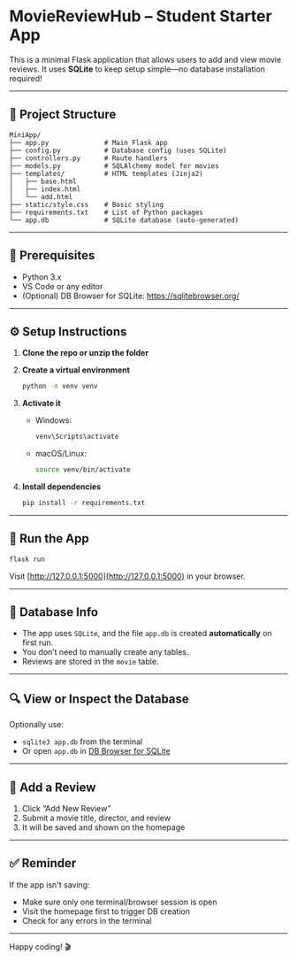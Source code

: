 # MovieReviewHub – Student Starter App

This is a minimal Flask application that allows users to add and view movie reviews. It uses **SQLite** to keep setup simple—no database installation required!

---

## 📁 Project Structure

```
MiniApp/
├── app.py              # Main Flask app
├── config.py           # Database config (uses SQLite)
├── controllers.py      # Route handlers
├── models.py           # SQLAlchemy model for movies
├── templates/          # HTML templates (Jinja2)
│   ├── base.html
│   ├── index.html
│   └── add.html
├── static/style.css    # Basic styling
├── requirements.txt    # List of Python packages
└── app.db              # SQLite database (auto-generated)
```

---

## 🧰 Prerequisites

- Python 3.x
- VS Code or any editor
- (Optional) DB Browser for SQLite: https://sqlitebrowser.org/

---

## ⚙️ Setup Instructions

1. **Clone the repo or unzip the folder**

2. **Create a virtual environment**
   ```bash
   python -m venv venv
   ```

3. **Activate it**

   - Windows:
     ```bash
     venv\Scripts\activate
     ```
   - macOS/Linux:
     ```bash
     source venv/bin/activate
     ```

4. **Install dependencies**
   ```bash
   pip install -r requirements.txt
   ```

---

## 🚀 Run the App

```bash
flask run
```

Visit [http://127.0.0.1:5000](http://127.0.0.1:5000) in your browser.

---

## 💾 Database Info

- The app uses `SQLite`, and the file `app.db` is created **automatically** on first run.
- You don’t need to manually create any tables.
- Reviews are stored in the `movie` table.

---

## 🔍 View or Inspect the Database

Optionally use:
- `sqlite3 app.db` from the terminal
- Or open `app.db` in [DB Browser for SQLite](https://sqlitebrowser.org/)

---

## 🧪 Add a Review

1. Click “Add New Review”
2. Submit a movie title, director, and review
3. It will be saved and shown on the homepage

---

## ✅ Reminder

If the app isn't saving:
- Make sure only one terminal/browser session is open
- Visit the homepage first to trigger DB creation
- Check for any errors in the terminal

---

Happy coding! 🎬
